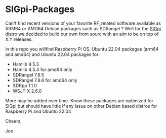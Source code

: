 # SIGpi-Packages
Can't find recent versions of your favorite RF_related software available as ARM64 or AMD64 Debian packages such as SDRangel ?
Well for the [SIGpi](https://github.com/joecupano/SIGpi/wiki)  distro we decided to build our own from sourc with an aim to
be on top of X.Y releases. 

In this repo you willfind Raspberry Pi OS, Ubuntu 22.04 packages (arm64 and amd64) and Ubuntu 22.04 packages for:

- Hamlib 4.5.3
- Hamlib 4.5.4 for amd64 only
- SDRangel 7.8.5
- SDRangel 7.8.6 for amd64 only
- SDRpp 1.1.0
- WSJT-X 2.6.0

More may be added over time. Know these packages are optimized for SIGpi but should have little if any issue on other Debian based
distros for Raspberry Pi and Ubuntu 22.04

Cheers,

Joe
